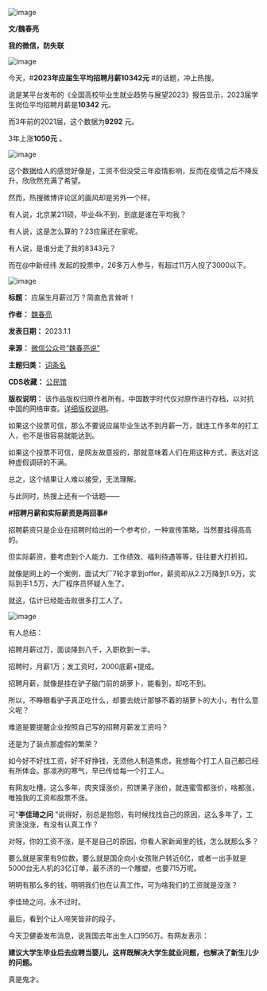 ![image](https://chinadigitaltimes.net/chinese/files/2023/10/post-701101-6529b9b287c67.gif)


**文/魏春亮** 


**我的微信，防失联** 


![image](https://chinadigitaltimes.net/chinese/files/2023/10/post-701101-6529b9b292005.png)


今天，#**2023年应届生平均招聘月薪10342元** #的话题，冲上热搜。


说是某平台发布的《全国高校毕业生就业趋势与展望2023》报告显示，2023届学生岗位平均招聘月薪是**10342** 元。


而3年前的2021届，这个数据为**9292** 元。


3年上涨**1050元** 。


![image](https://chinadigitaltimes.net/chinese/files/2023/10/post-701101-6529b9b298c85.png)


这个数据给人的感觉好像是，工资不但没受三年疫情影响，反而在疫情之后不降反升，欣欣然充满了希望。


然而，热搜微博评论区的画风却是另外一个样。


有人说，北京某211硕，毕业4k不到，到底是谁在平均我？


有人说，这是怎么算的？23应届还在家呢。


有人说，是谁分走了我的8343元？


而在@中新经纬 发起的投票中，26多万人参与，有超过11万人投了3000以下。


![image](https://chinadigitaltimes.net/chinese/files/2023/10/post-701101-6529b9b2b08d9.png)




**标题：** 应届生月薪过万？简直危言耸听！  

**作者：** [魏春亮](https://chinadigitaltimes.net/space/魏春亮)  

**发表日期：** 2023.1.1  

**来源：** [微信公众号“魏春亮说”](https://web.archive.org/web/https://mp.weixin.qq.com/s/aF5vPdxvm_wqdYp54UKSdQ)  

**主题归类：** [词条名](https://chinadigitaltimes.net/space/词条名)  

**CDS收藏：** [公民馆](https://chinadigitaltimes.net/space/%E5%85%AC%E6%B0%91%E9%A6%86)  

**版权说明：** 该作品版权归原作者所有。中国数字时代仅对原作进行存档，以对抗中国的网络审查。[详细版权说明](https://chinadigitaltimes.net/chinese/copyright)。


如果这个投票可信，那么不要说应届毕业生达不到月薪一万，就连工作多年的打工人，也不是很容易就能达到。


如果这个投票不可信，是网友故意投的，那就意味着人们在用这种方式，表达对这种虚假调研的不满。


总之，这个结果让人难以接受，无法理解。


与此同时，热搜上还有一个话题——


**#招聘月薪和实际薪资是两回事#** 


招聘薪资只是企业在招聘时给出的一个参考价，一种宣传策略，当然要挂得高高的。


但实际薪资，要考虑到个人能力、工作绩效、福利待遇等等，往往要大打折扣。


就像是网上的一个案例，面试大厂7轮才拿到offer，薪资却从2.2万降到1.9万，实际到手1.5万，大厂程序员怀疑人生了。


就这，估计已经能击败很多打工人了。


![image](https://chinadigitaltimes.net/chinese/files/2023/10/post-701101-6529b9b2b8d3c.)


有人总结：


招聘月薪过万，面谈降到八千，入职砍到一半。


招聘时，月薪1万；发工资时，2000底薪+提成。


招聘月薪，就像是挂在驴子脑门前的胡萝卜，能看到，却吃不到。


所以，不睁眼看驴子真正吃什么，却要去统计那够不着的胡萝卜的大小，有什么意义呢？


难道是要提醒企业按照自己写的招聘月薪发工资吗？


还是为了装点那虚假的繁荣？


如今好不好找工资，好不好挣钱，无须他人制造焦虑，我想每个打工人自己都已经有所体会。那凛冽的寒气，早已传给每一个打工人。


有网友吐槽，这么多年，肉夹馍涨价，煎饼果子涨价，就连蜜雪都涨价，啥都涨，唯独我的工资和股票不涨。


可“**李佳琦之问** ”说得好，别总是抱怨，有时候找找自己的原因，这么多年了，工资涨没涨，有没有认真工作？


对呀，你的工资不涨，是不是自己的原因，你看人家新闻里的钱，怎么就那么多？


要么就是家里有9位数，要么就是国企向小女孩账户转近6亿，或者一出手就是5000台无人机的3亿订单，最不济的一个雕塑，也要715万呢。


明明有那么多的钱，明明我们也在认真工作，可为啥我们的工资就是没涨？


李佳琦之问，永不过时。


最后，看到个让人啼笑皆非的段子。


今天卫健委发布消息，说我国去年出生人口956万。有网友表示：


**建议大学生毕业后去应聘当婴儿，这样既解决大学生就业问题，也解决了新生儿少的问题。** 


真是鬼才。

